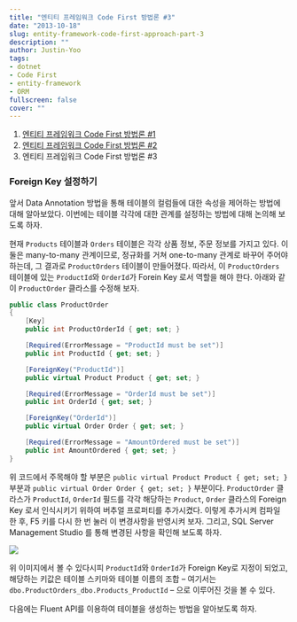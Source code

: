 ```yaml
---
title: "엔티티 프레임워크 Code First 방법론 #3"
date: "2013-10-18"
slug: entity-framework-code-first-approach-part-3
description: ""
author: Justin-Yoo
tags:
- dotnet
- Code First
- entity-framework
- ORM
fullscreen: false
cover: ""
---
```


1. [엔티티 프레임워크 Code First 방법론 #1](https://blog.aliencube.org/ko/2013/09/29/entity-framework-code-first-approach-part-1)
2. [엔티티 프레임워크 Code First 방법론 #2](https://blog.aliencube.org/ko/2013/09/30/entity-framework-code-first-approach-part-2)
3. 엔티티 프레임워크 Code First 방법론 #3

### Foreign Key 설정하기

앞서 Data Annotation 방법을 통해 테이블의 컬럼들에 대한 속성을 제어하는 방법에 대해 알아보았다. 이번에는 테이블 각각에 대한 관계를 설정하는 방법에 대해 논의해 보도록 하자.

현재 `Products` 테이블과 `Orders` 테이블은 각각 상품 정보, 주문 정보를 가지고 있다. 이 둘은 many-to-many 관계이므로, 정규화를 거쳐 one-to-many 관계로 바꾸어 주어야 하는데, 그 결과로 `ProductOrders` 테이블이 만들어졌다. 따라서, 이 `ProductOrders` 테이블에 있는 `ProductId`와 `OrderId`가 Forein Key 로서 역할을 해야 한다. 아래와 같이 `ProductOrder` 클라스를 수정해 보자.

```csharp
public class ProductOrder
{
    [Key]
    public int ProductOrderId { get; set; }

    [Required(ErrorMessage = "ProductId must be set")]
    public int ProductId { get; set; }

    [ForeignKey("ProductId")]
    public virtual Product Product { get; set; }

    [Required(ErrorMessage = "OrderId must be set")]
    public int OrderId { get; set; }

    [ForeignKey("OrderId")]
    public virtual Order Order { get; set; }

    [Required(ErrorMessage = "AmountOrdered must be set")]
    public int AmountOrdered { get; set; }
}

```

위 코드에서 주목해야 할 부분은 `public virtual Product Product { get; set; }` 부분과 `public virtual Order Order { get; set; }` 부분이다. `ProductOrder` 클라스가 `ProductId`, `OrderId` 필드를 각각 해당하는 `Product`, `Order` 클라스의 Foreign Key 로서 인식시키기 위하여 버추얼 프로퍼티를 추가시켰다. 이렇게 추가시켜 컴파일 한 후, F5 키를 다시 한 번 눌러 이 변경사항을 반영시켜 보자. 그리고, SQL Server Management Studio 를 통해 변경된 사항을 확인해 보도록 하자.

![](http://media.tumblr.com/6649846e2c18b93db4331147a1e6d5c8/tumblr_inline_muv9wej11M1qzhmhx.png)

위 이미지에서 볼 수 있다시피 `ProductId`와 `OrderId`가 Foreign Key로 지정이 되었고, 해당하는 키값은 테이블 스키마와 테이블 이름의 조합 – 여기서는 `dbo.ProductOrders_dbo.Products_ProductId` – 으로 이루어진 것을 볼 수 있다.

다음에는 Fluent API를 이용하여 테이블을 생성하는 방법을 알아보도록 하자.
